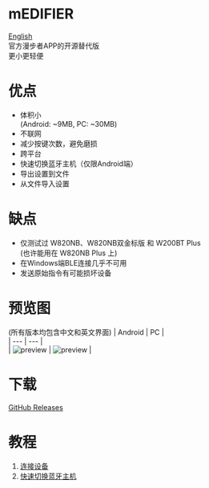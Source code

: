 # mEDIFIER

[English](./README.md)  
官方漫步者APP的开源替代版  
更小更轻便  

# 优点
+ 体积小  
  (Android: ~9MB, PC: ~30MB)  
+ 不联网  
+ 减少按键次数，避免磨损  
+ 跨平台  
+ 快速切换蓝牙主机（仅限Android端）  
+ 导出设置到文件
+ 从文件导入设置

# 缺点
+ 仅测试过 W820NB、W820NB双金标版 和 W200BT Plus  
  (也许能用在 W820NB Plus 上)  
+ 在Windows端BLE连接几乎不可用  
+ 发送原始指令有可能损坏设备  

# 预览图
(所有版本均包含中文和英文界面)
| Android | PC |  
| --- | --- |  
| ![preview](doc/preview_qt_android.jpg) | ![preview](doc/preview_qt_pc.jpg) |  

# 下载
[GitHub Releases](https://github.com/wh201906/mEDIFIER/releases)  

# 教程
1. [连接设备](./doc/tutorials/connect_zh_CN.md)  
2. [快速切换蓝牙主机](./doc/tutorials/switch_host_zh_CN.md)  
